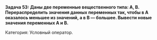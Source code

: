 ﻿**Задача 53: Даны две переменные вещественного типа: A, B. Перераспределить значения данных переменных так, чтобы в A оказалось меньшее из значений, а в B — большее. Вывести новые значения переменных A и B.**

Категория: Условный оператор.